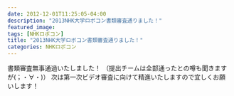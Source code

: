 ```yaml
---
date: 2012-12-01T11:25:05-04:00
description: "2013NHK大学ロボコン書類審査通りました！"
featured_image: 
tags: [NHKロボコン]
title: "2013NHK大学ロボコン書類審査通りました！"
categories: NHKロボコン
---
```


書類審査無事通過いたしました！
（提出チームは全部通ったとの噂も聞きますが(；・∀・)）
次は第一次ビデオ審査に向けて精進いたしますので宜しくお願いします！
